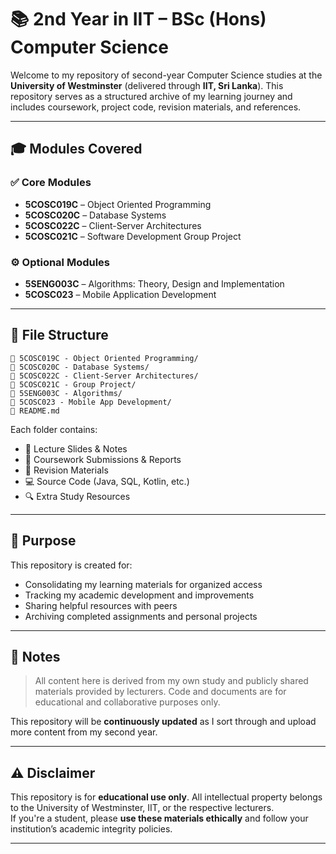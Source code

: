 # 📚 2nd Year in IIT – BSc (Hons) Computer Science

Welcome to my repository of second-year Computer Science studies at the **University of Westminster** (delivered through **IIT, Sri Lanka**). This repository serves as a structured archive of my learning journey and includes coursework, project code, revision materials, and references.

---

## 🎓 Modules Covered

### ✅ Core Modules
- **5COSC019C** – Object Oriented Programming  
- **5COSC020C** – Database Systems  
- **5COSC022C** – Client-Server Architectures  
- **5COSC021C** – Software Development Group Project 

### ⚙️ Optional Modules
- **5SENG003C** – Algorithms: Theory, Design and Implementation  
- **5COSC023** – Mobile Application Development  

---

## 📂 File Structure

```
📁 5COSC019C - Object Oriented Programming/
📁 5COSC020C - Database Systems/
📁 5COSC022C - Client-Server Architectures/
📁 5COSC021C - Group Project/
📁 5SENG003C - Algorithms/
📁 5COSC023 - Mobile App Development/
📁 README.md
```

Each folder contains:
- 📄 Lecture Slides & Notes  
- 📝 Coursework Submissions & Reports  
- 🧠 Revision Materials  
- 💻 Source Code (Java, SQL, Kotlin, etc.)  
- 🔍 Extra Study Resources

---

## 🎯 Purpose

This repository is created for:

- Consolidating my learning materials for organized access  
- Tracking my academic development and improvements  
- Sharing helpful resources with peers  
- Archiving completed assignments and personal projects  

---

## 🧾 Notes

> All content here is derived from my own study and publicly shared materials provided by lecturers. Code and documents are for educational and collaborative purposes only.

This repository will be **continuously updated** as I sort through and upload more content from my second year.

---

## ⚠️ Disclaimer

This repository is for **educational use only**. All intellectual property belongs to the University of Westminster, IIT, or the respective lecturers.  
If you're a student, please **use these materials ethically** and follow your institution’s academic integrity policies.

---
